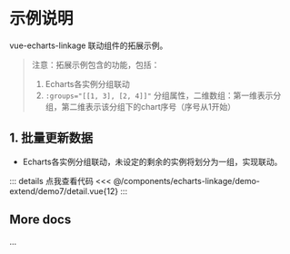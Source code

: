 <script setup>
import LinkageDemo7 from '@/components/echarts-linkage/demo-extend/demo7/index.vue';
</script>

# 示例说明

vue-echarts-linkage 联动组件的拓展示例。

> 注意：拓展示例包含的功能，包括：
> 1. Echarts各实例分组联动
> 2. `:groups="[[1, 3], [2, 4]]"` 分组属性，二维数组：第一维表示分组，第二维表示该分组下的chart序号（序号从1开始）

## 1. 批量更新数据

* Echarts各实例分组联动，未设定的剩余的实例将划分为一组，实现联动。

<LinkageDemo7 />

::: details 点我查看代码
<<< @/components/echarts-linkage/demo-extend/demo7/detail.vue{12}
:::

## More docs

...


